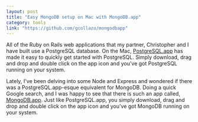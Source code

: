 ```yaml
---
layout: post
title: "Easy MongoDB setup on Mac with MongoDB.app"
category: tools
link: "https://github.com/gcollazo/mongodbapp"
---
```


All of the Ruby on Rails web applications that my partner, Christopher and I have built use a PostgreSQL database. On the Mac, [PostgreSQL.app](https://github.com/postgresapp/postgresapp) has made it easy to quickly get started with PostgreSQL. Simply download, drag and drop and double click on the app icon and you've got PostgreSQL running on your system.

Lately, I've been delving into some Node and Express and wondered if there was a PostgreSQL.app-esque equivalent for MongoDB. Doing a quick Google search, and I was happy to see that there is such an app called, [MongoDB.app](https://github.com/gcollazo/mongodbapp). Just like PostgreSQL.app, you simply download, drag and drop and double click on the app icon and you've got MongoDB running on your system.
